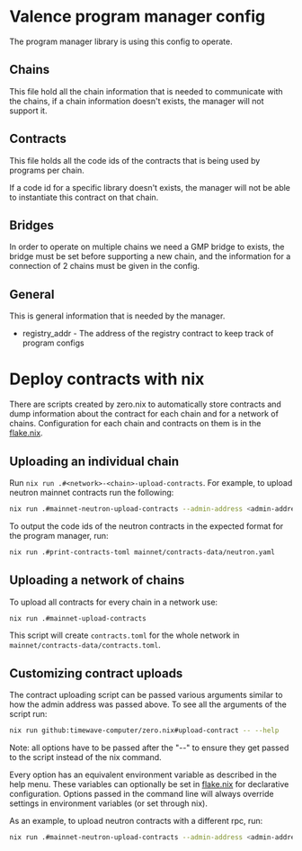 # Valence program manager config

The program manager library is using this config to operate.

## Chains

This file hold all the chain information that is needed to communicate with the chains, if a chain information doesn't exists, the manager will not support it.

## Contracts

This file holds all the code ids of the contracts that is being used by programs per chain.

If a code id for a specific library doesn't exists, the manager will not be able to instantiate this contract on that chain.

## Bridges 

In order to operate on multiple chains we need a GMP bridge to exists, the bridge must be set before supporting a new chain, and the information for a connection of 2 chains must be given in the config.

## General

This is general information that is needed by the manager.

- registry_addr - The address of the registry contract to keep track of program configs

# Deploy contracts with nix

There are scripts created by zero.nix to automatically store contracts and dump information about the contract for each chain and for a network of chains. Configuration for each chain and contracts on them is in the [flake.nix](flake.nix).

## Uploading an individual chain

Run `nix run .#<network>-<chain>-upload-contracts`. For example, to upload neutron mainnet contracts run the following:

``` bash
nix run .#mainnet-neutron-upload-contracts --admin-address <admin-address>
```

To output the code ids of the neutron contracts in the expected format for the program manager, run:
``` bash
nix run .#print-contracts-toml mainnet/contracts-data/neutron.yaml
```

## Uploading a network of chains

To upload all contracts for every chain in a network use:

``` bash
nix run .#mainnet-upload-contracts
```
This script will create `contracts.toml` for the whole network in `mainnet/contracts-data/contracts.toml`.

## Customizing contract uploads

The contract uploading script can be passed various arguments similar to how the admin address was passed above. To see all the arguments of the script run:

``` bash
nix run github:timewave-computer/zero.nix#upload-contract -- --help
```
Note: all options have to be passed after the "--" to ensure they get passed to the script instead of the nix command.

Every option has an equivalent environment variable as described in the help menu. These variables can optionally be set in [flake.nix](flake.nix) for declarative configuration. Options passed in the command line will always override settings in environment variables (or set through nix).

As an example, to upload neutron contracts with a different rpc, run:

``` bash
nix run .#mainnet-neutron-upload-contracts --admin-address <admin-address> --node-address <rpc url>
```


